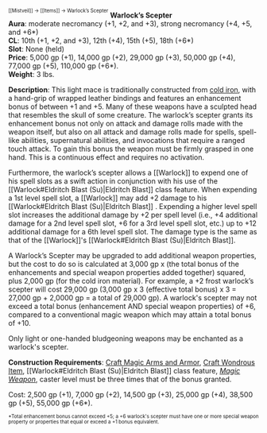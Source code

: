 <sup><sup>[[Mistveil]] → [[Items]] → Warlock’s Scepter</sup></sup> 
**Warlock’s Scepter**  
**Aura**: moderate necromancy (+1, +2, and +3), strong necromancy (+4, +5, and +6*)  
**CL**: 10th (+1, +2, and +3), 12th (+4), 15th (+5), 18th (+6*)  
**Slot**: None (held)  
**Price**: 5,000 gp (+1), 14,000 gp (+2), 29,000 gp (+3), 50,000 gp (+4), 77,000 gp (+5), 110,000 gp (+6*).  
**Weight**: 3 lbs.

**Description**: This light mace is traditionally constructed from [cold iron](https://www.d20pfsrd.com/equipment/special-materials/#Iron_Cold), with a hand-grip of wrapped leather bindings and features an enhancement bonus of between +1 and +5. Many of these weapons have a sculpted head that resembles the skull of some creature. The warlock’s scepter grants its enhancement bonus not only on attack and damage rolls made with the weapon itself, but also on all attack and damage rolls made for spells, spell-like abilities, supernatural abilities, and invocations that require a ranged touch attack. To gain this bonus the weapon must be firmly grasped in one hand. This is a continuous effect and requires no activation.

Furthermore, the warlock’s scepter allows a [[Warlock]] to expend one of his spell slots as a swift action in conjunction with his use of the [[Warlock#Eldritch Blast (Su)\|Eldritch Blast]] class feature. When expending a 1st level spell slot, a [[Warlock]] may add +2 damage to his [[Warlock#Eldritch Blast (Su)\|Eldritch Blast]] . Expending a higher level spell slot increases the additional damage by +2 per spell level (i.e., +4 additional damage for a 2nd level spell slot, +6 for a 3rd level spell slot, etc.) up to +12 additional damage for a 6th level spell slot. The damage type is the same as that of the [[Warlock]]'s [[Warlock#Eldritch Blast (Su)\|Eldritch Blast]].

A Warlock’s Scepter may be upgraded to add additional weapon properties, but the cost to do so is calculated at 3,000 gp x (the total bonus of the enhancements and special weapon properties added together) squared, plus 2,000 gp (for the cold iron material). For example, a +2 frost warlock’s scepter will cost 29,000 gp (3,000 gp x 3 (effective total bonus) x 3 = 27,000 gp + 2,0000 gp = a total of 29,000 gp). A warlock's scepter may not exceed a total bonus (enhancement AND special weapon properties) of +6, compared to a conventional magic weapon which may attain a total bonus of +10.

Only light or one-handed bludgeoning weapons may be enchanted as a warlock's scepter.

**Construction Requirements**: [Craft Magic Arms and Armor](https://www.d20pfsrd.com/feats/item-creation-feats/craft-magic-arms-and-armor-item-creation/), [Craft Wondrous Item](https://www.d20pfsrd.com/feats/item-creation-feats/craft-wondrous-item-item-creation/), [[Warlock#Eldritch Blast (Su)\|Eldritch Blast]] class feature, [*Magic Weapon*](https://www.d20pfsrd.com/magic/all-spells/m/magic-weapon/), caster level must be three times that of the bonus granted.

Cost: 2,500 gp (+1), 7,000 gp (+2), 14,500 gp (+3), 25,000 gp (+4), 38,500 gp (+5), 55,000 gp (+6*).

<sup><sup>*Total enhancement bonus cannot exceed +5; a +6 warlock's scepter must have one or more special weapon property or properties that equal or exceed a +1 bonus equivalent.</sup></sup> 